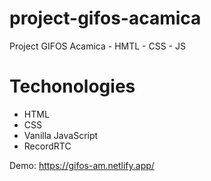 # project-gifos-acamica
Project GIFOS Acamica - HMTL - CSS - JS

# Techonologies

* HTML
* CSS
* Vanilla JavaScript
* RecordRTC 

Demo: https://gifos-am.netlify.app/
